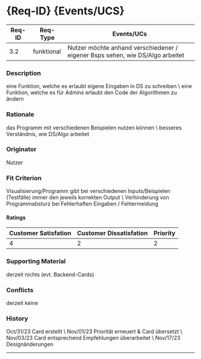 # {Req-ID} {Events/UCS}

| Req-ID | Req-Type | Events/UCs                             					  |
|--------|----------|-----------------------------------------------------------------------------|
| 3.2    |funktional|Nutzer möchte anhand verschiedener / eigener Bsps sehen, wie DS/Algo arbeitet|

### Description
eine Funktion, welche es erlaubt eigene Eingaben in DS zu schreiben \\ 
eine Funktion, welche es für Admins erlaubt den Code der Algorithmen zu ändern

### Rationale
das Programm mit verschiedenen Beispielen nutzen können \\ 
besseres Verständnis, wie DS/Algo arbeitet

### Originator
Nutzer

### Fit Criterion
Visualisierung/Programm gibt bei verschiedenen Inputs/Beispielen (Testfälle) immer den jeweils korrekten Output \\ 
Verhinderung von Programmabsturz bei Fehlerhaften Eingaben / Fehlermeldung

#### Ratings
| Customer Satisfation | Customer Dissatisfation | Priority |
|----------------------|-------------------------|----------|
| 4                    | 2      		 | 2	    |

### Supporting Material
derzeit nichts (evt. Backend-Cards)

### Conflicts
derzeit keine

### History
Oct/31/23 Card erstellt \\ 
Nov/01/23 Priorität erneuert & Card übersetzt \\ 
Nov/03/23 Card entsprechend Empfehlungen überarbeitet \\ 
Nov/17/23 Designänderungen

---
